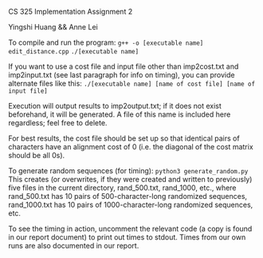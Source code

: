 CS 325 Implementation Assignment 2

Yingshi Huang && Anne Lei

To compile and run the program:
``g++ -o [executable name] edit_distance.cpp``
``./[executable name]``

If you want to use a cost file and input file other than imp2cost.txt and
imp2input.txt (see last paragraph for info on timing), you can provide
alternate files like this:
``./[executable name] [name of cost file] [name of input file]``

Execution will output results to imp2output.txt; if it does not exist
beforehand, it will be generated. A file of this name is included here
regardless; feel free to delete.

For best results, the cost file should be set up so that identical pairs of
characters have an alignment cost of 0 (i.e. the diagonal of the cost matrix
should be all 0s).

To generate random sequences (for timing):
``python3 generate_random.py``
This creates (or overwrites, if they were created and written to previously)
five files in the current directory, rand_500.txt, rand_1000, etc., where
rand_500.txt has 10 pairs of 500-character-long randomized sequences,
rand_1000.txt has 10 pairs of 1000-character-long randomized sequences, etc.

To see the timing in action, uncomment the relevant code (a copy is found in
our report document) to print out times to stdout. Times from our own runs are
also documented in our report.
